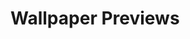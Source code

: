 # Wallpaper Previews

<img src="001-forest-city.png" alt=""/>
<img src="002-night-sky.png" alt=""/>
<img src="003-cliffside-town.png" alt=""/>
<img src="004-train-ruins.png" alt=""/>
<img src="005-fields.png" alt=""/>
<img src="006-peace.png" alt=""/>
<img src="007-knight.png" alt=""/>
<img src="008-waterfall.png" alt=""/>
<img src="009-village.png" alt=""/>
<img src="010-harpies.png" alt=""/>
<img src="011-character.png" alt=""/>
<img src="012-streets.png" alt=""/>
<img src="013-clouds.png" alt=""/>
<img src="014-xwing.png" alt=""/>
<img src="015-xwing.png" alt=""/>
<img src="016-dragon.png" alt=""/>
<img src="017-dusk.png" alt=""/>
<img src="018-slumber.png" alt=""/>
<img src="019-knight.png" alt=""/>
<img src="020-fern.png" alt=""/>
<img src="021-island.png" alt=""/>
<img src="022-forest.png" alt=""/>
<img src="023-harbor.png" alt=""/>
<img src="024-house.png" alt=""/>
<img src="025-bridge.png" alt=""/>
<img src="026-bridge.png" alt=""/>
<img src="027-ruins.png" alt=""/>
<img src="028-kaiju.png" alt=""/>
<img src="029-landscape.png" alt=""/>
<img src="030-leaves.png" alt=""/>
<img src="031-library.png" alt=""/>
<img src="032-town.png" alt=""/>
<img src="033-miku-teto.png" alt=""/>
<img src="034-pier.png" alt=""/>
<img src="035-cave.png" alt=""/>
<img src="036-riflewoman.png" alt=""/>
<img src="037-robot.png" alt=""/>
<img src="038-sakura.png" alt=""/>
<img src="039-damned.png" alt=""/>
<img src="040-shae-vizla.png" alt=""/>
<img src="041-snowy-forest-art.png" alt=""/>
<img src="042-library.png" alt=""/>
<img src="043-space-station.png" alt=""/>
<img src="044-sunrise.png" alt=""/>
<img src="045-crystal.png" alt=""/>
<img src="046-woman.png" alt=""/>
<img src="047-woman.png" alt=""/>
<img src="048-camille-unknown.png" alt=""/>
<img src="049-camille-unknown.png" alt=""/>
<img src="050-camille-unknown.png" alt=""/>
<img src="051-falltree.png" alt=""/>
<img src="052-primal-man.png" alt=""/>
<img src="053-vaguely-imperial.png" alt=""/>
